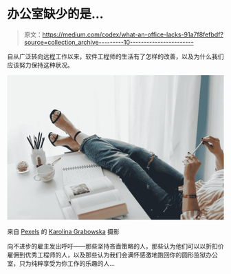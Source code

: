 # 办公室缺少的是…

> 原文：<https://medium.com/codex/what-an-office-lacks-91a7f8fefbdf?source=collection_archive---------10----------------------->

自从广泛转向远程工作以来，软件工程师的生活有了怎样的改善，以及为什么我们应该努力保持这种状况。

![](img/6d06eb94b6944bd5f930ba6ae93a7d17.png)

来自 [Pexels](https://www.pexels.com/photo/woman-s-feet-on-top-of-the-table-7320318/?utm_content=attributionCopyText&utm_medium=referral&utm_source=pexels) 的 [Karolina Grabowska](https://www.pexels.com/@karolina-grabowska?utm_content=attributionCopyText&utm_medium=referral&utm_source=pexels) 摄影

向不进步的雇主发出呼吁——那些坚持吝啬策略的人，那些认为他们可以以折扣价雇佣到优秀工程师的人，以及那些认为我们会满怀感激地跑回你的圆形监狱办公室，只为纯粹享受为你工作的乐趣的人…